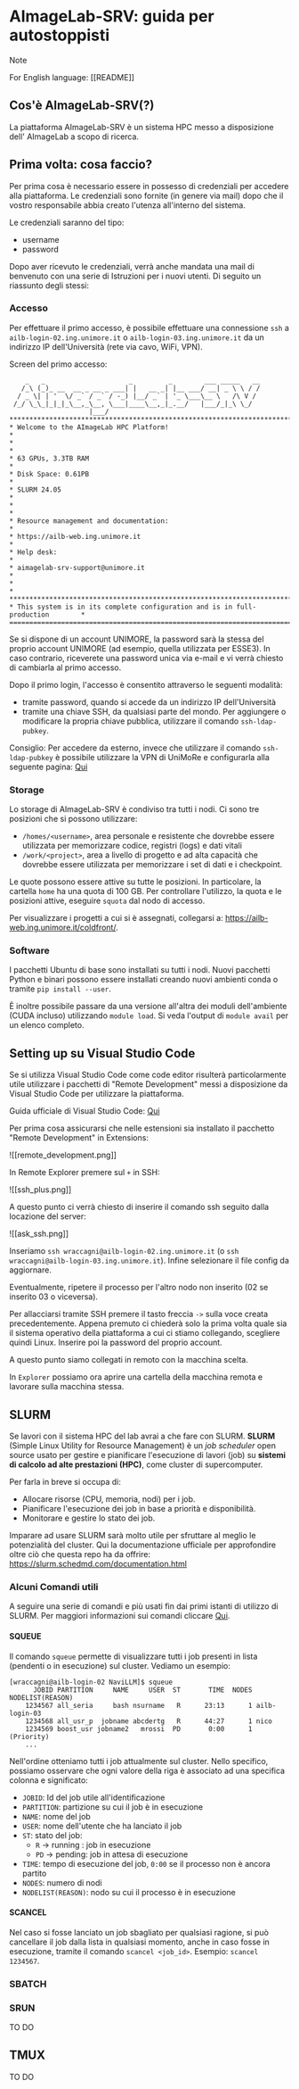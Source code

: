 # AImageLab-SRV: guida per autostoppisti

> [!NOTE]
> For English language: [[README]]
## Cos'è AImageLab-SRV(?)

La piattaforma AImageLab-SRV è un sistema HPC messo a disposizione dell' AImageLab a scopo di ricerca.

## Prima volta: cosa faccio?

Per prima cosa è necessario essere in possesso di credenziali per accedere alla piattaforma. Le credenziali sono fornite (in genere via mail) dopo che il vostro responsabile abbia creato l'utenza all'interno del sistema.

Le credenziali saranno del tipo:
- username 
- password

Dopo aver ricevuto le credenziali, verrà anche mandata una mail di benvenuto con una serie di Istruzioni per i nuovi utenti. Di seguito un riassunto degli stessi:
### Accesso

Per effettuare il primo accesso, è possibile effettuare una connessione `ssh` a `ailb-login-02.ing.unimore.it` o `ailb-login-03.ing.unimore.it` da un indirizzo IP dell'Università (rete via cavo, WiFi, VPN).

Screen del primo accesso:
```
    _   _                     _         _        ___ _____   __
   /_\ (_)_ __  __ _ __ _ ___| |   __ _| |__ ___/ __| _ \ \ / /
  / _ \| | '  \/ _` / _` / -_) |__/ _` | '_ \___\__ \   /\ V /
 /_/ \_\_|_|_|_\__,_\__, \___|____\__,_|_.__/   |___/_|_\ \_/
                    |___/
*********************************************************************************
* Welcome to the AImageLab HPC Platform!                                        *
*                                                                               *
* 63 GPUs, 3.3TB RAM                                                            *
* Disk Space: 0.61PB                                                            *
* SLURM 24.05                                                                   *
*                                                                               *
* Resource management and documentation:                                        *
* https://ailb-web.ing.unimore.it                                               *
* Help desk:                                                                    *
* aimagelab-srv-support@unimore.it                                              *
*                                                                               *
*********************************************************************************
* This system is in its complete configuration and is in full-production        *
=================================================================================
```

Se si dispone di un account UNIMORE, la password sarà la stessa del proprio account UNIMORE (ad esempio, quella utilizzata per ESSE3). In caso contrario, riceverete una password unica via e-mail e vi verrà chiesto di cambiarla al primo accesso.

Dopo il primo login, l'accesso è consentito attraverso le seguenti modalità:
- tramite password, quando si accede da un indirizzo IP dell'Università
- tramite una chiave SSH, da qualsiasi parte del mondo. Per aggiungere o modificare la propria chiave pubblica, utilizzare il comando `ssh-ldap-pubkey`.

Consiglio: Per accedere da esterno, invece che utilizzare il comando `ssh-ldap-pubkey` è possibile utilizzare la VPN di UniMoRe e configurarla alla seguente pagina: [Qui](https://www.sirs.unimore.it/site/home/servizi/accesso-vpn.html) 
### Storage

Lo storage di AImageLab-SRV è condiviso tra tutti i nodi. Ci sono tre posizioni che si possono utilizzare:
- `/homes/<username>`, area personale e resistente che dovrebbe essere utilizzata per memorizzare codice, registri (logs) e dati vitali
- `/work/<project>`, area a livello di progetto e ad alta capacità che dovrebbe essere utilizzata per memorizzare i set di dati e i checkpoint.

Le quote possono essere attive su tutte le posizioni. In particolare, la cartella `home` ha una quota di 100 GB. Per controllare l'utilizzo, la quota e le posizioni attive, eseguire `squota` dal nodo di accesso.

Per visualizzare i progetti a cui si è assegnati, collegarsi a: https://ailb-web.ing.unimore.it/coldfront/.
### Software

I pacchetti Ubuntu di base sono installati su tutti i nodi. Nuovi pacchetti Python e binari possono essere installati creando nuovi ambienti conda o tramite `pip install --user`.

È inoltre possibile passare da una versione all'altra dei moduli dell'ambiente (CUDA incluso) utilizzando `module load`. Si veda l'output di `module avail` per un elenco completo.

## Setting up su Visual Studio Code

Se si utilizza Visual Studio Code come code editor risulterà particolarmente utile utilizzare i pacchetti di "Remote Development" messi a disposizione da Visual Studio Code per utilizzare la piattaforma.

Guida ufficiale di Visual Studio Code: [Qui](https://code.visualstudio.com/docs/remote/ssh) 

Per prima cosa assicurarsi che nelle estensioni sia installato il pacchetto "Remote Development" in Extensions:

![[remote_development.png]]

In Remote Explorer premere sul `+` in SSH:

![[ssh_plus.png]]

A questo punto ci verrà chiesto di inserire il comando ssh seguito dalla locazione del server:

![[ask_ssh.png]]

Inseriamo `ssh wraccagni@ailb-login-02.ing.unimore.it` (o `ssh wraccagni@ailb-login-03.ing.unimore.it`). Infine selezionare il file config da aggiornare.

Eventualmente,  ripetere il processo per l'altro nodo non inserito (02 se inserito 03 o viceversa).

Per allacciarsi tramite SSH premere il tasto freccia `->` sulla voce creata precedentemente. Appena premuto ci chiederà solo la prima volta quale sia il sistema operativo della piattaforma a cui ci stiamo collegando, scegliere quindi Linux. Inserire poi la password del proprio account.

A questo punto siamo collegati in remoto con la macchina scelta.

In `Explorer` possiamo ora aprire una cartella della macchina remota e lavorare sulla macchina stessa. 

## SLURM

Se lavori con il sistema HPC del lab avrai a che fare con SLURM. **SLURM** (Simple Linux Utility for Resource Management) è un _job scheduler_ open source usato per gestire e pianificare l'esecuzione di lavori (job) su **sistemi di calcolo ad alte prestazioni (HPC)**, come cluster di supercomputer.

Per farla in breve si occupa di:

- Allocare risorse (CPU, memoria, nodi) per i job.    
- Pianificare l'esecuzione dei job in base a priorità e disponibilità.    
- Monitorare e gestire lo stato dei job.

Imparare ad usare SLURM sarà molto utile per sfruttare al meglio le potenzialità del cluster.
Qui la documentazione ufficiale per approfondire oltre ciò che questa repo ha da offrire: https://slurm.schedmd.com/documentation.html

### Alcuni Comandi utili

A seguire una serie di comandi e più usati fin dai primi istanti di utilizzo di SLURM. Per maggiori informazioni sui comandi cliccare [Qui](https://slurm.schedmd.com/documentation.html).

#### SQUEUE

Il comando `squeue` permette di visualizzare tutti i job presenti in lista (pendenti o in esecuzione) sul cluster. Vediamo un esempio:

```
[wraccagni@ailb-login-02 NaviLLM]$ squeue
	  JOBID PARTITION     NAME     USER  ST       TIME  NODES NODELIST(REASON)
    1234567 all_seria     bash nsurname   R      23:13      1 ailb-login-03
    1234568 all_usr_p  jobname abcdertg   R      44:27      1 nico
    1234569 boost_usr jobname2   mrossi  PD       0:00      1 (Priority)
    ...
```

Nell'ordine otteniamo tutti i job attualmente sul cluster. Nello specifico, possiamo osservare che ogni valore della riga è associato ad una specifica colonna e significato:
- `JOBID`: Id del job utile all'identificazione
- `PARTITION`: partizione su cui il job è in esecuzione
- `NAME`:  nome del job
- `USER`:  nome dell'utente che ha lanciato il job
- `ST`: stato del job:
	- `R` -> running : job in esecuzione
	- `PD` -> pending: job in attesa di esecuzione
- `TIME`: tempo di esecuzione del job, `0:00` se il processo non è ancora partito
- `NODES`: numero di nodi
- `NODELIST(REASON)`: nodo su cui il processo è in esecuzione
#### SCANCEL

Nel caso si fosse lanciato un job sbagliato per qualsiasi ragione, si può cancellare il job dalla lista in qualsiasi momento, anche in caso fosse in esecuzione, tramite il comando `scancel <job_id>`. Esempio: `scancel 1234567`.
### SBATCH



### SRUN

TO DO
## TMUX

TO DO